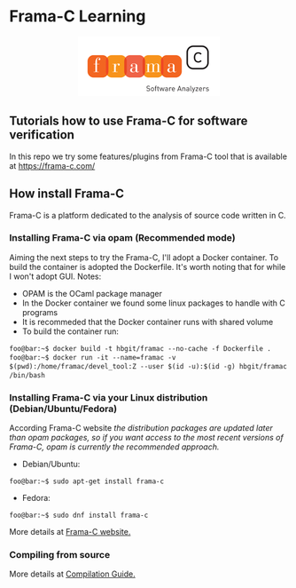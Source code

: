 # Frama-C Learning

<center>

![Flutter logo](/images/framac.gif "Flutter logo")

</center>

## Tutorials how to use Frama-C for software verification

In this repo we try some features/plugins from Frama-C tool that is available at https://frama-c.com/

## How install Frama-C

Frama-C is a platform dedicated to the analysis of source code written in C. 

### Installing Frama-C via opam (**Recommended mode**)

Aiming the next steps to try the Frama-C, I'll adopt a Docker container. To build the container is adopted the Dockerfile. It's worth noting that for while I won't adopt GUI. Notes:

- OPAM is the OCaml package manager
- In the Docker container we found some linux packages to handle with C programs
- It is recommeded that the Docker container runs with shared volume
- To build the container run:
```console
foo@bar:~$ docker build -t hbgit/framac --no-cache -f Dockerfile .
foo@bar:~$ docker run -it --name=framac -v $(pwd):/home/framac/devel_tool:Z --user $(id -u):$(id -g) hbgit/framac /bin/bash
```



### Installing Frama-C via your Linux distribution (Debian/Ubuntu/Fedora)

According Frama-C website *the distribution packages are updated later than opam packages, so if you want access to the most recent versions of Frama-C, opam is currently the recommended approach.*

- Debian/Ubuntu: 
```console
foo@bar:~$ sudo apt-get install frama-c
```
- Fedora: 
```console
foo@bar:~$ sudo dnf install frama-c
```

More details at [Frama-C website.][install-package]


### Compiling from source

More details at [Compilation Guide.][install-build-guide]


[install-build-guide]: https://www.frama-c.com/install-20.0-Calcium.html#full-compilation-guide
[framac-website]: https://frama-c.com
[install-package]: https://www.frama-c.com/install-20.0-Calcium.html#installing-frama-c-via-your-linux-distribution-debianubuntufedora



